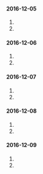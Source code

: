 #### 2016-12-05
1.  
2.  

#### 2016-12-06
1.  
2.  

#### 2016-12-07
1.  
2.  

#### 2016-12-08
1.  
2.  

#### 2016-12-09
1.  
2.  

